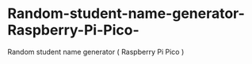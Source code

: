 # Random-student-name-generator-Raspberry-Pi-Pico-
Random student name generator ( Raspberry Pi Pico )
